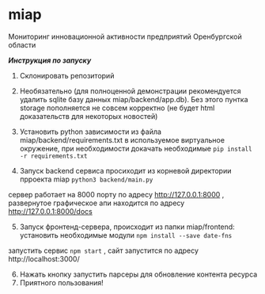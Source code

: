 # miap
Мониторинг инновационной активности предприятий Оренбургской области



***Инструкция по запуску***

1) Cклонировать репозиторий
 
2) Необязательно (для полноценной демонстрации рекомендуется удалить sqlite базу данных miap/backend/app.db). Без этого пунтка storage пополняется не совсем корректно (не будет html доказательств для некоторых новостей)

3) Установить python зависимости из файла miap/backend/requirements.txt в используемое виртуальное окружение, при необходимости докачать необходимые
```pip install -r requirements.txt```

4) Запуск  backend сервиса просиходит из корневой директории прроекта miap
```python3 backend/main.py```

сервер работает на 8000 порту по адресу http://127.0.0.1:8000 , развернутое графическое апи находится по адресу http://127.0.0.1:8000/docs

5) Запуск фронтенд-сервера, происходит из папки miap/frontend:
установить необходимые модули 
```npm install --save date-fns```

запустить сервис 
```npm start``` , сайт запустится по адресу http://localhost:3000/  

6) Нажать кнопку запустить парсеры для обновление контента ресурса 
7) Приятного пользования!
